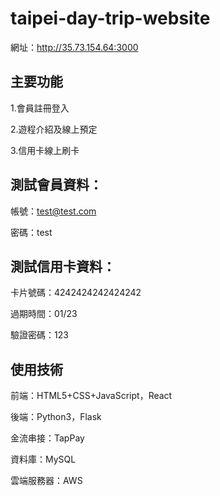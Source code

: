 # taipei-day-trip-website

網址：http://35.73.154.64:3000

## 主要功能

1.會員註冊登入

2.遊程介紹及線上預定

3.信用卡線上刷卡


## 測試會員資料：

帳號：test@test.com

密碼：test


## 測試信用卡資料：

卡片號碼：4242424242424242

過期時間：01/23

驗證密碼：123


## 使用技術

前端：HTML5+CSS+JavaScript，React

後端：Python3，Flask

金流串接：TapPay

資料庫：MySQL

雲端服務器：AWS
